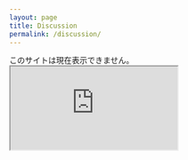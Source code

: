 ```yaml
---
layout: page
title: Discussion
permalink: /discussion/
---
```


<object data="http://pub35.bravenet.com/forum/3005346827/">
このサイトは現在表示できません。<!-- 埋め込みできない場合の代替データ -->
</object>


<iframe src="http://pub35.bravenet.com/forum/3005346827/" scrolling="auto"></iframe>

<!-- Bravenet Embedded Service Code -->
<script src="http://apps.bravenet.com/go.js?service=forum;id=1;usernum=3005346827" type="text/javascript" charset="utf-8"></script>

